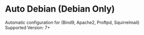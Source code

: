 # Auto Debian (Debian Only)
Automatic configuration for (Bind9, Apache2, Proftpd, Squirrelmail)
Supported Version: 7+
